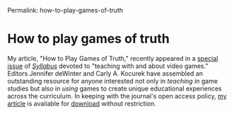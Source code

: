 Permalink: how-to-play-games-of-truth

# How to play games of truth

My article, "How to Play Games of Truth," recently appeared in a [special issue](http://www.syllabusjournal.org/syllabus/issue/view/9) of [_Syllabus_](http://www.syllabusjournal.org/) devoted to "teaching with and about video games." Editors Jennifer deWinter and Carly A. Kocurek have assembled an outstanding resource for anyone interested not only in _teaching in_ game studies but also in _using_ games to create unique educational experiences across the curriculum. In keeping with the journal's open access policy, [my article](http://www.syllabusjournal.org/syllabus/article/view/104) is available for [download](http://www.syllabusjournal.org/syllabus/article/view/104/pdf_2) without restriction.

